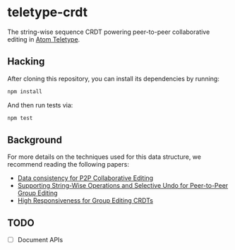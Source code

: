 # teletype-crdt

The string-wise sequence CRDT powering peer-to-peer collaborative editing in [Atom Teletype](https://github.com/atom/teletype).

## Hacking

After cloning this repository, you can install its dependencies by running:

```bash
npm install
```

And then run tests via:

```bash
npm test
```

## Background

For more details on the techniques used for this data structure, we recommend reading the following papers:

* [Data consistency for P2P Collaborative Editing](https://doi.org/10.1145/1180875.1180916)
* [Supporting String-Wise Operations and Selective Undo for Peer-to-Peer Group Editing](https://doi.org/10.1145/2660398.2660401)
* [High Responsiveness for Group Editing CRDTs](https://doi.org/10.1145/2957276.2957300)

## TODO

* [ ] Document APIs
